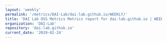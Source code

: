```yaml
---
layout: 'weekly'
permalink: '/metrics/DAI-Lab/dai-lab.github.io/WEEKLY/'
title: 'DAI Lab OSS Metrics Metrics report for dai-lab.github.io | WEEKLY-REPORT-2019-02-24'
organization: 'DAI-Lab'
repository: 'dai-lab.github.io'
current_date: '2019-02-24'
---
```

